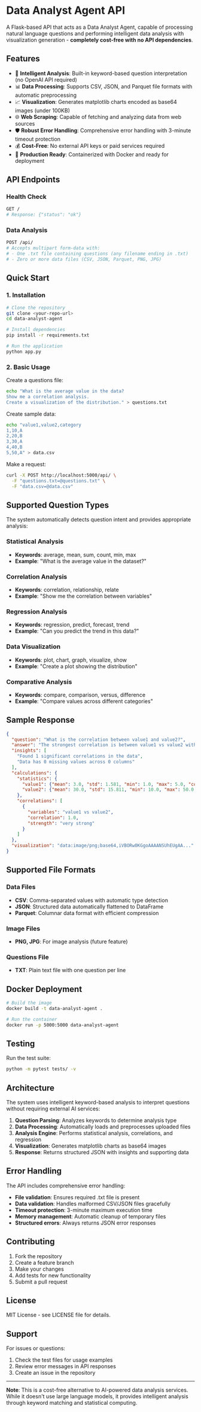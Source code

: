 # Data Analyst Agent API

A Flask-based API that acts as a Data Analyst Agent, capable of processing natural language questions and performing intelligent data analysis with visualization generation - **completely cost-free with no API dependencies**.

## Features

- 🤖 **Intelligent Analysis**: Built-in keyword-based question interpretation (no OpenAI API required)
- 📊 **Data Processing**: Supports CSV, JSON, and Parquet file formats with automatic preprocessing
- 📈 **Visualization**: Generates matplotlib charts encoded as base64 images (under 100KB)
- 🌐 **Web Scraping**: Capable of fetching and analyzing data from web sources
- 🛡️ **Robust Error Handling**: Comprehensive error handling with 3-minute timeout protection
- 💰 **Cost-Free**: No external API keys or paid services required
- 🚀 **Production Ready**: Containerized with Docker and ready for deployment

## API Endpoints

### Health Check
```bash
GET /
# Response: {"status": "ok"}
```

### Data Analysis
```bash
POST /api/
# Accepts multipart form-data with:
# - One .txt file containing questions (any filename ending in .txt)
# - Zero or more data files (CSV, JSON, Parquet, PNG, JPG)
```

## Quick Start

### 1. Installation
```bash
# Clone the repository
git clone <your-repo-url>
cd data-analyst-agent

# Install dependencies
pip install -r requirements.txt

# Run the application
python app.py
```

### 2. Basic Usage

Create a questions file:
```bash
echo "What is the average value in the data?
Show me a correlation analysis.
Create a visualization of the distribution." > questions.txt
```

Create sample data:
```bash
echo "value1,value2,category
1,10,A
2,20,B
3,30,A
4,40,B
5,50,A" > data.csv
```

Make a request:
```bash
curl -X POST http://localhost:5000/api/ \
  -F "questions.txt=@questions.txt" \
  -F "data.csv=@data.csv"
```

## Supported Question Types

The system automatically detects question intent and provides appropriate analysis:

### Statistical Analysis
- **Keywords**: average, mean, sum, count, min, max
- **Example**: "What is the average value in the dataset?"

### Correlation Analysis
- **Keywords**: correlation, relationship, relate
- **Example**: "Show me the correlation between variables"

### Regression Analysis
- **Keywords**: regression, predict, forecast, trend
- **Example**: "Can you predict the trend in this data?"

### Data Visualization
- **Keywords**: plot, chart, graph, visualize, show
- **Example**: "Create a plot showing the distribution"

### Comparative Analysis
- **Keywords**: compare, comparison, versus, difference
- **Example**: "Compare values across different categories"

## Sample Response

```json
{
  "question": "What is the correlation between value1 and value2?",
  "answer": "The strongest correlation is between value1 vs value2 with a coefficient of 1.0 (very strong)",
  "insights": [
    "Found 1 significant correlations in the data",
    "Data has 0 missing values across 0 columns"
  ],
  "calculations": {
    "statistics": {
      "value1": {"mean": 3.0, "std": 1.581, "min": 1.0, "max": 5.0, "count": 5},
      "value2": {"mean": 30.0, "std": 15.811, "min": 10.0, "max": 50.0, "count": 5}
    },
    "correlations": [
      {
        "variables": "value1 vs value2",
        "correlation": 1.0,
        "strength": "very strong"
      }
    ]
  },
  "visualization": "data:image/png;base64,iVBORw0KGgoAAAANSUhEUgAA..."
}
```

## Supported File Formats

### Data Files
- **CSV**: Comma-separated values with automatic type detection
- **JSON**: Structured data automatically flattened to DataFrame
- **Parquet**: Columnar data format with efficient compression

### Image Files
- **PNG, JPG**: For image analysis (future feature)

### Questions File
- **TXT**: Plain text file with one question per line

## Docker Deployment

```bash
# Build the image
docker build -t data-analyst-agent .

# Run the container
docker run -p 5000:5000 data-analyst-agent
```

## Testing

Run the test suite:
```bash
python -m pytest tests/ -v
```

## Architecture

The system uses intelligent keyword-based analysis to interpret questions without requiring external AI services:

1. **Question Parsing**: Analyzes keywords to determine analysis type
2. **Data Processing**: Automatically loads and preprocesses uploaded files
3. **Analysis Engine**: Performs statistical analysis, correlations, and regression
4. **Visualization**: Generates matplotlib charts as base64 images
5. **Response**: Returns structured JSON with insights and supporting data

## Error Handling

The API includes comprehensive error handling:
- **File validation**: Ensures required .txt file is present
- **Data validation**: Handles malformed CSV/JSON files gracefully
- **Timeout protection**: 3-minute maximum execution time
- **Memory management**: Automatic cleanup of temporary files
- **Structured errors**: Always returns JSON error responses

## Contributing

1. Fork the repository
2. Create a feature branch
3. Make your changes
4. Add tests for new functionality
5. Submit a pull request

## License

MIT License - see LICENSE file for details.

## Support

For issues or questions:
1. Check the test files for usage examples
2. Review error messages in API responses
3. Create an issue in the repository

---

**Note**: This is a cost-free alternative to AI-powered data analysis services. While it doesn't use large language models, it provides intelligent analysis through keyword matching and statistical computing.